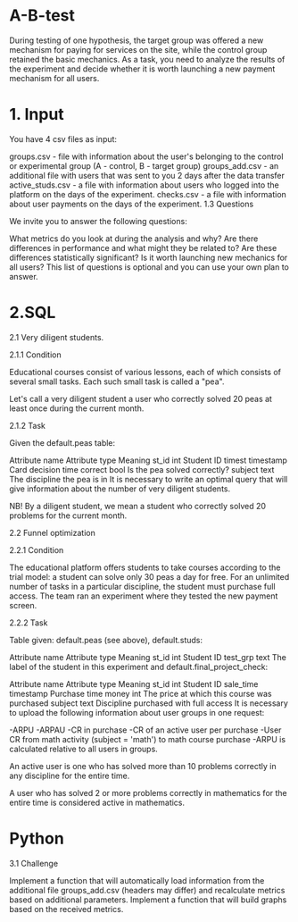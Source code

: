 # A-B-test
During testing of one hypothesis, the target group was offered a new mechanism for paying for services on the site, while the control group retained the basic mechanics. As a task, you need to analyze the results of the experiment and decide whether it is worth launching a new payment mechanism for all users.

# 1. Input

You have 4 csv files as input:

groups.csv - file with information about the user's belonging to the control or experimental group (A - control, B - target group)
groups_add.csv - an additional file with users that was sent to you 2 days after the data transfer
active_studs.csv - a file with information about users who logged into the platform on the days of the experiment.
checks.csv - a file with information about user payments on the days of the experiment.
1.3 Questions

We invite you to answer the following questions:

What metrics do you look at during the analysis and why?
Are there differences in performance and what might they be related to?
Are these differences statistically significant?
Is it worth launching new mechanics for all users?
This list of questions is optional and you can use your own plan to answer.

# 2.SQL
2.1 Very diligent students.

2.1.1 Condition

Educational courses consist of various lessons, each of which consists of several small tasks. Each such small task is called a "pea".

Let's call a very diligent student a user who correctly solved 20 peas at least once during the current month.

2.1.2 Task

Given the default.peas table:

Attribute name Attribute type Meaning
st_id int Student ID
timest timestamp Card decision time
correct bool Is the pea solved correctly?
subject text The discipline the pea is in
It is necessary to write an optimal query that will give information about the number of very diligent students.

NB! By a diligent student, we mean a student who correctly solved 20 problems for the current month.

2.2 Funnel optimization

2.2.1 Condition

The educational platform offers students to take courses according to the trial model: a student can solve only 30 peas a day for free. For an unlimited number of tasks in a particular discipline, the student must purchase full access. The team ran an experiment where they tested the new payment screen.

2.2.2 Task

Table given: default.peas (see above), default.studs:

Attribute name Attribute type Meaning
st_id int Student ID
test_grp text The label of the student in this experiment
and default.final_project_check:

Attribute name Attribute type Meaning
st_id int Student ID
sale_time timestamp Purchase time
money int The price at which this course was purchased
subject text Discipline purchased with full access
It is necessary to upload the following information about user groups in one request:

-ARPU
-ARPAU
-CR in purchase
-CR of an active user per purchase
-User CR from math activity (subject = 'math') to math course purchase
-ARPU is calculated relative to all users in groups.

An active user is one who has solved more than 10 problems correctly in any discipline for the entire time.

A user who has solved 2 or more problems correctly in mathematics for the entire time is considered active in mathematics.

# Python
3.1 Challenge

Implement a function that will automatically load information from the additional file groups_add.csv (headers may differ) and recalculate metrics based on additional parameters.
Implement a function that will build graphs based on the received metrics.
